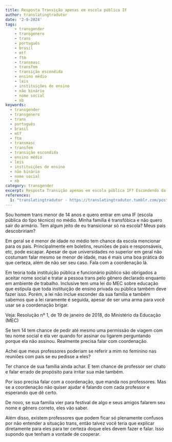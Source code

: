```yaml
---
title: Resposta Transição apenas em escola pública IF
author: translatingtradutor
date: '2-9-2024'
tags:
    - transgender
    - transgenero
    - trans
    - português
    - brasil
    - mtf
    - ftm
    - transmasc
    - transfem
    - transição escondida
    - ensino médio
    - leis
    - instituições de ensino
    - não binário
    - nome social
    - nb
keywords:
  - transgender
  - transgenero
  - trans
  - português
  - brasil
  - mtf
  - ftm
  - transmasc
  - transfem
  - transição escondida
  - ensino médio
  - leis
  - instituições de ensino
  - não binário
  - nome social
  - nb
category: transgender
excerpt: Resposta Transição apenas em escola pública IF? Escondendo da família.Sou homem trans menor de 14 anos e quero entrar em uma IF (escola pública do t...
references:
  1: "translatingtradutor - https://translatingtradutor.tumblr.com/post/760526573243940864/resposta-transi%C3%A7%C3%A3o-apenas-em-escola-p%C3%BAblica-if"
---
```


Sou homem trans menor de 14 anos e quero entrar em uma IF (escola pública do tipo técnico) no médio. Minha família é transfóbica e não quero sair do armário. Tem algum jeito de eu transicionar só na escola? Meus pais descobririam?

Em geral se é menor de idade no médio tem chance da escola mencionar para os pais. Principalmente em boletins, reuniões de pais e responsáveis, etc, pode escapar. Apesar de que universidades no superior em geral não costumam falar mesmo se menor de idade, mas é mais uma boa prática do que certeza, além de não ser seu caso. Fala com a coordenação lá.

Em teoria toda instituição pública e funcionário público são obrigados a aceitar nome social e tratar a pessoa trans pelo gênero declarado enquanto em ambiente de trabalho. Inclusive tem uma lei do MEC sobre educação que estipula que toda instituição de ensino privada ou pública também deve fazer isso. Porém, a lei não inclue esconder da sua família e também sabemos que a lei raramente é seguida, apesar de ser uma arma para você usar se a coordenação brigar.

Veja:  Resolução nº 1, de 19 de janeiro de 2018, do Ministério da Educação (MEC)

Se tem 14 tem chance de pedir até mesmo uma permissão de viagem com teu nome social e ela ver quando for assinar ou ligarem perguntando porque ela não assinou. Realmente precisa falar com coordenação.

Achei que meus professores poderiam se referir a mim no feminino nas reuniões com pais se eu pedisse a eles?

Ter chance de sua família ainda achar. E tem chance de professor ser chato e falar errado de propósito para irritar sua mãe também.

Por isso precisa falar com a coordenação, que manda nos professores. Mas se a coordenação não quiser ajudar é falando com cada professor e esperando que dê certo.

De novo, se sua familia vier para festival de algo e seus amigos falarem seu nome e gênero correto, eles vão saber.

Além disso, existem professores que podem ficar só plenamente confusos por não entender a situação trans, então talvez você teria que explicar diretamente para eles para ter certeza doque eles devem fazer e falar. Isso supondo que tenham a vontade de cooperar.